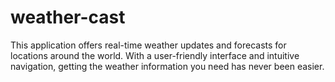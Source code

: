 # weather-cast
This application offers real-time weather updates and forecasts for locations around the world. With a user-friendly interface and intuitive navigation, getting the weather information you need has never been easier.
